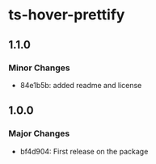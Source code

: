 # ts-hover-prettify

## 1.1.0

### Minor Changes

- 84e1b5b: added readme and license

## 1.0.0

### Major Changes

- bf4d904: First release on the package
